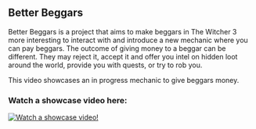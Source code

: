 ## Better Beggars
Better Beggars is a project that aims to make beggars in The Witcher 3 more interesting to interact with and introduce a new mechanic where you can pay beggars. The outcome of giving money to a beggar can be different. They may reject it, accept it and offer you intel on hidden loot around the world, provide you with quests, or try to rob you. 

This video showcases an in progress mechanic to give beggars money.

### Watch a showcase video here:
[![Watch a showcase video!](https://img.youtube.com/vi/T6ZGQquNibs/0.jpg)](https://www.youtube.com/watch?v=T6ZGQquNibs)